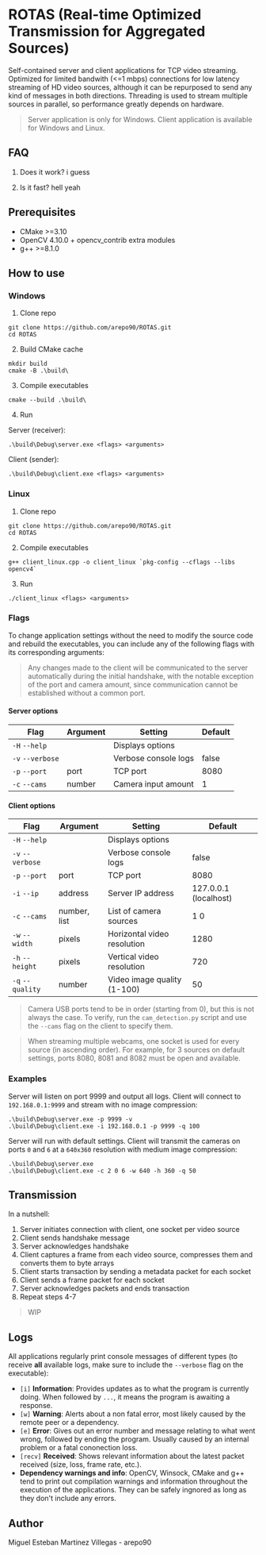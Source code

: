 # ROTAS (Real-time Optimized Transmission for Aggregated Sources)

Self-contained server and client applications for TCP video streaming. Optimized for limited bandwith (<=1 mbps) connections for low latency streaming of HD video sources, although it can be repurposed to send any kind of messages in both directions. Threading is used to stream multiple sources in parallel, so performance greatly depends on hardware.

> Server application is only for Windows. Client application is available for Windows and Linux.

## FAQ
1. Does it work? i guess

2. Is it fast? hell yeah

## Prerequisites
- CMake >=3.10
- OpenCV 4.10.0 + opencv_contrib extra modules
- g++ >=8.1.0

## How to use

### Windows

1. Clone repo
```
git clone https://github.com/arepo90/ROTAS.git
cd ROTAS
```

2. Build CMake cache
```
mkdir build
cmake -B .\build\
```

3. Compile executables
```
cmake --build .\build\
```

4. Run

Server (receiver):
```
.\build\Debug\server.exe <flags> <arguments>
```

Client (sender):
```
.\build\Debug\client.exe <flags> <arguments>
```

### Linux

1. Clone repo
```
git clone https://github.com/arepo90/ROTAS.git
cd ROTAS
```

2. Compile executables
```
g++ client_linux.cpp -o client_linux `pkg-config --cflags --libs opencv4`
```

3. Run
```
./client_linux <flags> <arguments>
```

### Flags

To change application settings without the need to modify the source code and rebuild the executables, you can include any of the following flags with its corresponding arguments:

> Any changes made to the client will be communicated to the server automatically during the initial handshake, with the notable exception of the port and camera amount, since communication cannot be established without a common port.

#### Server options

| Flag             | Argument | Setting              | Default |
|------------------|----------|----------------------|---------|
| `-H` `--help`    |          | Displays  options    |         |
| `-v` `--verbose` |          | Verbose console logs | false   |
| `-p` `--port`    | port     | TCP port             | 8080    |
| `-c` `--cams`    | number   | Camera input amount  | 1       |

#### Client options 

| Flag             | Argument     | Setting                     | Default               |
|------------------|--------------|-----------------------------|-----------------------|
| `-H` `--help`    |              | Displays  options           |                       |
| `-v` `--verbose` |              | Verbose console logs        | false                 |
| `-p` `--port`    | port         | TCP port                    | 8080                  |
| `-i` `--ip`      | address      | Server IP address           | 127.0.0.1 (localhost) |
| `-c` `--cams`    | number, list | List of camera sources      | 1 0                   |
| `-w` `--width`   | pixels       | Horizontal video resolution | 1280                  |
| `-h` `--height`  | pixels       | Vertical video resolution   | 720                   |
| `-q` `--quality` | number       | Video image quality (1-100) | 50                    |

> Camera USB ports tend to be in order (starting from 0), but this is not always the case. To verify, run the `cam_detection.py` script and use the `--cams` flag on the client to specify them.

> When streaming multiple webcams, one socket is used for every source (in ascending order). For example, for 3 sources on default settings, ports 8080, 8081 and 8082 must be open and available.

### Examples

Server will listen on port 9999 and output all logs. Client will connect to `192.168.0.1:9999` and stream with no image compression:
```
.\build\Debug\server.exe -p 9999 -v
.\build\Debug\client.exe -i 192.168.0.1 -p 9999 -q 100
```

Server will run with default settings. Client will transmit the cameras on ports `0` and `6` at a `640x360` resolution with medium image compression:
```
.\build\Debug\server.exe
.\build\Debug\client.exe -c 2 0 6 -w 640 -h 360 -q 50
```

## Transmission

In a nutshell:
1. Server initiates connection with client, one socket per video source 
2. Client sends handshake message
3. Server acknowledges handshake
4. Client captures a frame from each video source, compresses them and converts them to byte arrays
5. Client starts transaction by sending a metadata packet for each socket
6. Client sends a frame packet for each socket
7. Server acknowledges packets and ends transaction
8. Repeat steps 4-7

> WIP

## Logs
All applications regularly print console messages of different types (to receive __all__ available logs, make sure to include the `--verbose` flag on the executable):

- `[i]` __Information__: Provides updates as to what the program is currently doing. When followed by `...`, it means the program is awaiting a response.
- `[w]` __Warning__: Alerts about a non fatal error, most likely caused by the remote peer or a dependency.
- `[e]` __Error__: Gives out an error number and message relating to what went wrong, followed by ending the program. Usually caused by an internal problem or a fatal cononection loss.
- `[recv]` __Received__: Shows relevant information about the latest packet received (size, loss, frame rate, etc.).
- __Dependency warnings and info__: OpenCV, Winsock, CMake and g++ tend to print out compilation warnings and information throughout the execution of the applications. They can be safely ingnored as long as they don't include any errors.

## Author
Miguel Esteban Martinez Villegas - arepo90

